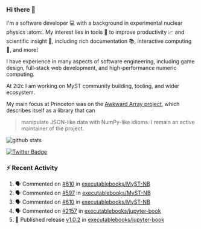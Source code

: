 ### Hi there 👋 

I'm a software developer 💻 with a background in experimental nuclear physics :atom:. My interest lies in tools :wrench: to improve productivity :chart_with_upwards_trend: and scientific insight :telescope:, including rich documentation 📚, interactive computing 🧮, and more! 

I have experience in many aspects of software engineering, including game design, full-stack web development, and high-performance numeric computing. 

At 2i2c I am working on MyST community building, tooling, and wider ecosystem. 

My main focus at Princeton was on the [Awkward Array project](awkward-array.org/), which describes itself as a library that can 
> manipulate JSON-like data with NumPy-like idioms. I remain an active maintainer of the project. 

![github stats](https://github-readme-stats.vercel.app/api?username=agoose77&show_icons=true&hide_rank=true&hide_title=true&bg_color=30,e76445,904e95&text_color=efe3ec&icon_color=efe3ec)
<!--
**agoose77/agoose77** is a ✨ _special_ ✨ repository because its `README.md` (this file) appears on your GitHub profile.

Here are some ideas to get you started:

- 🔭 I’m currently working on ...
- 🌱 I’m currently learning ...
- 👯 I’m looking to collaborate on ...
- 🤔 I’m looking for help with ...
- 💬 Ask me about ...
- 📫 How to reach me: ...
- 😄 Pronouns: ...
- ⚡ Fun fact: ...
-->

[![Twitter Badge](https://img.shields.io/twitter/follow/agoose77?style=flat-square&logo=Twitter&logoColor=white&color=cornflowerblue)](https://twitter.com/agoose77)

### :zap: Recent Activity

<!--START_SECTION:activity-->
1. 🗣 Commented on [#610](https://github.com/executablebooks/MyST-NB/issues/610#issuecomment-2196534085) in [executablebooks/MyST-NB](https://github.com/executablebooks/MyST-NB)
2. 🗣 Commented on [#597](https://github.com/executablebooks/MyST-NB/pull/597#issuecomment-2196523822) in [executablebooks/MyST-NB](https://github.com/executablebooks/MyST-NB)
3. 🗣 Commented on [#610](https://github.com/executablebooks/MyST-NB/issues/610#issuecomment-2195794358) in [executablebooks/MyST-NB](https://github.com/executablebooks/MyST-NB)
4. 🗣 Commented on [#2157](https://github.com/executablebooks/jupyter-book/issues/2157#issuecomment-2195186233) in [executablebooks/jupyter-book](https://github.com/executablebooks/jupyter-book)
5. 🚀 Published release [v1.0.2](https://github.com/executablebooks/jupyter-book/releases/tag/v1.0.2) in [executablebooks/jupyter-book](https://github.com/executablebooks/jupyter-book)
<!--END_SECTION:activity-->
